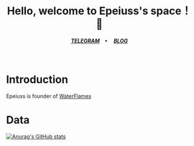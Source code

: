 <h1 align="center">Hello, welcome to Epeiuss's space！ 👋</h1>
<h5 align="center">
  <a href="https://t.me/epeiuss">TELEGRAM</a>&emsp;•&emsp;
  <a href="https://www.yuque.com/epeiuss">BLOG</a>
</h5>
<br>

# Introduction
Epeiuss is founder of [WaterFlames](https://github.com/waterflames-team)

# Data
<!-- Use https://github.com/anuraghazra/github-readme-stats. Thanks to Anurag Hazra!  -->
[![Anurag's GitHub stats](https://github-readme-stats.vercel.app/api?username=epeiuss&bg_color=30,e96443,904e95&title_color=fff&text_color=fff)](https://github.com/anuraghazra/github-readme-stats)

<!--
**epeiuss/epeiuss** is a ✨ _special_ ✨ repository because its `README.md` (this file) appears on your GitHub profile.

Here are some ideas to get you started:

- 🔭 I’m currently working on ...
- 🌱 I’m currently learning ...
- 👯 I’m looking to collaborate on ...
- 🤔 I’m looking for help with ...
- 💬 Ask me about ...
- 📫 How to reach me: ...
- 😄 Pronouns: ...
- ⚡ Fun fact: ...
-->

